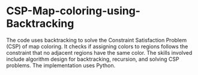 # CSP-Map-coloring-using-Backtracking
 The code uses backtracking to solve the Constraint Satisfaction Problem (CSP) of map coloring. It checks if assigning colors to regions follows the constraint that no adjacent regions have the same color. The skills involved include algorithm design for backtracking, recursion, and solving CSP problems. The implementation uses Python.

